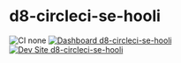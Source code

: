 # d8-circleci-se-hooli

![CI none](https://img.shields.io/badge/ci-none-orange.svg)
[![Dashboard d8-circleci-se-hooli](https://img.shields.io/badge/dashboard-d8_circleci_se_hooli-yellow.svg)](https://dashboard.pantheon.io/sites/803fe90f-a813-48b7-ad64-5d541f5ec75e#dev/code)
[![Dev Site d8-circleci-se-hooli](https://img.shields.io/badge/site-d8_circleci_se_hooli-blue.svg)](http://dev-d8-circleci-se-hooli.pantheonsite.io/)